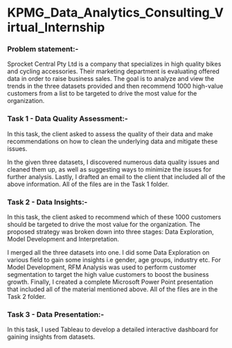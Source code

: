 # KPMG_Data_Analytics_Consulting_Virtual_Internship

### Problem statement:-
Sprocket Central Pty Ltd is a company that specializes in high quality bikes and cycling accessories.
Their marketing department is evaluating offered data in order to raise business sales. 
The goal is to analyze and view the trends in the three datasets provided and then recommend 1000 high-value customers from a list to be targeted to drive the most value for the organization.


### Task 1 - Data Quality Assessment:-
In this task, the client asked to assess the quality of their data and make recommendations on how to clean the underlying data and mitigate these issues.

In the given three datasets, I discovered numerous data quality issues and cleaned them up, as well as suggesting ways to minimize the issues for further analysis. Lastly, I drafted an email to the client that included all of the above information. All of the files are in the Task 1 folder.

### Task 2 - Data Insights:-
In this task, the client asked to recommend which of these 1000 customers should be targeted to drive the most value for the organization. The proposed strategy was broken down into three stages: Data Exploration, Model Development and Interpretation.

I merged all the three datasets into one. I did some Data Exploration on various field to gain some insights i.e gender, age groups, industry etc. For Model Development, RFM Analysis was used to perform customer segmentation to target the high value customers to boost the business growth. Finally, I created a complete Microsoft Power Point presentation that included all of the material mentioned above. All of the files are in the Task 2 folder.

### Task 3 - Data Presentation:-
In this task, I used Tableau to develop a detailed interactive dashboard for gaining insights from datasets.
